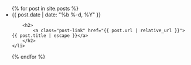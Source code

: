 <ul class="post-list">
{% for post in site.posts %}
	<li>
		<span class="post-meta">{{ post.date | date: "%b %-d, %Y" }}</span>

		<h2>
			<a class="post-link" href="{{ post.url | relative_url }}">{{ post.title | escape }}</a>
		</h2>
	</li>
{% endfor %}
</ul>
